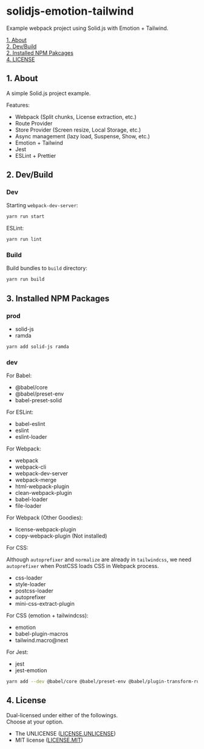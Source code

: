 # solidjs-emotion-tailwind

Example webpack project using Solid.js with Emotion + Tailwind.

[1. About](#about)  
[2. Dev/Build](#dev-build)  
[2. Installed NPM Pakcages](#installed-npm-packages)  
[4. LICENSE](#license)  


<a id="about"></a>
## 1. About

A simple Solid.js project example.

Features:
- Webpack (Split chunks, License extraction, etc.)
- Route Provider
- Store Provider (Screen resize, Local Storage, etc.)
- Async management (lazy load, Suspense, Show, etc.)
- Emotion + Tailwind
- Jest
- ESLint + Prettier


<a id="dev-build"></a>
## 2. Dev/Build

### Dev

Starting `webpack-dev-server`:

```bash
yarn run start
```

ESLint:

```bash
yarn run lint
```

### Build

Build bundles to `build` directory:

```bash
yarn run build
```


<a id="installed-npm-packages"></a>
## 3. Installed NPM Packages


### prod

- solid-js
- ramda

```bash
yarn add solid-js ramda
```


### dev

For Babel:
- @babel/core
- @babel/preset-env
- babel-preset-solid

For ESLint:
- babel-eslint
- eslint
- eslint-loader

For Webpack:
- webpack
- webpack-cli
- webpack-dev-server
- webpack-merge
- html-webpack-plugin
- clean-webpack-plugin
- babel-loader
- file-loader

For Webpack (Other Goodies):
- license-webpack-plugin
- copy-webpack-plugin (Not installed)

For CSS:

Although `autoprefixer` and `normalize` are already in `tailwindcss`, we need `autoprefixer` when PostCSS loads CSS in Webpack process.

- css-loader
- style-loader
- postcss-loader
- autoprefixer
- mini-css-extract-plugin

For CSS (emotion + tailwindcss):

- emotion
- babel-plugin-macros
- tailwind.macro@next

For Jest:

- jest
- jest-emotion

```bash
yarn add --dev @babel/core @babel/preset-env @babel/plugin-transform-runtime babel-preset-solid babel-eslint eslint eslint-loader webpack webpack-cli webpack-dev-server webpack-merge html-webpack-plugin clean-webpack-plugin babel-loader file-loader license-webpack-plugin css-loader style-loader postcss-loader autoprefixer mini-css-extract-plugin emotion babel-plugin-macros tailwind.macro@next jest jest-emotion
```



<a id="license"></a>
## 4. License

Dual-licensed under either of the followings.  
Choose at your option.

- The UNLICENSE ([LICENSE.UNLICENSE](LICENSE.UNLICENSE))
- MIT license ([LICENSE.MIT](LICENSE.MIT))
